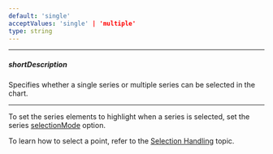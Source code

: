 ```yaml
---
default: 'single'
acceptValues: 'single' | 'multiple'
type: string
---
```

---
##### shortDescription
Specifies whether a single series or multiple series can be selected in the chart.

---
To set the series elements to highlight when a series is selected, set the series [selectionMode](/api-reference/20%20Data%20Visualization%20Widgets/17%20dxPolarChart/5%20Series%20Types/CommonPolarChartSeries/selectionMode.md '/Documentation/ApiReference/Data_Visualization_Widgets/dxPolarChart/Configuration/series/#selectionMode') option.

To learn how to select a point, refer to the [Selection Handling](/concepts/20%20Data%20Visualization/10%20Charts/80%20End-User%20Interaction/4%20Selection%20Handling '/Documentation/Guide/Data_Visualization/Charts/End-User_Interaction/#Selection_Handling') topic.